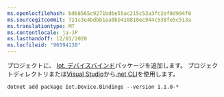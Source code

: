 ```yaml
---
ms.openlocfilehash: bdb8565c9271bdbe55ac215c53a3fc2ef0d994f8
ms.sourcegitcommit: 721c3e4bdbb1ea0bb420818ec944c538fe5c513a
ms.translationtype: MT
ms.contentlocale: ja-JP
ms.lasthandoff: 12/01/2020
ms.locfileid: "96594138"
---
```

プロジェクトに、 [Iot. デバイスバインド](https://www.nuget.org/packages/Iot.Device.Bindings/)パッケージを追加します。 <span class="docon docon-navigate-external x-hidden-focus"></span> プロジェクトディレクトリまたは[Visual Studio](/nuget/consume-packages/install-use-packages-visual-studio)から[.net CLI](../../core/tools/dotnet-add-package.md)を使用します。

```dotnetcli
dotnet add package Iot.Device.Bindings --version 1.1.0-*
```
